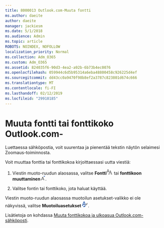```yaml
---
title: 8000013 Outlook.com-Muuta fontti
ms.author: daeite
author: daeite
manager: jackiesm
ms.date: 5/1/2018
ms.audience: Admin
ms.topic: article
ROBOTS: NOINDEX, NOFOLLOW
localization_priority: Normal
ms.collection: Adm_O365
ms.custom: Adm_O365
ms.assetid: 824035f6-90d3-4ea2-a92b-6b73b4ec0076
ms.openlocfilehash: 059944c6d5b95314a6eba48800458c926225d4ef
ms.sourcegitcommit: dd43cc0a9470f98b8ef2a3787c823801d674c666
ms.translationtype: MT
ms.contentlocale: fi-FI
ms.lasthandoff: 02/12/2019
ms.locfileid: "29910185"
---
```

# <a name="change-font-or-font-size-in-outlookcom"></a>Muuta fontti tai fonttikoko Outlook.com-

Luettaessa sähköpostia, voit suurentaa ja pienentää tekstin näytön selaimesi Zoomaus-toiminnosta.
  
Voit muuttaa fonttia tai fonttikokoa kirjoittaessasi uutta viestiä:
  
1. Viestin muoto-ruudun alaosassa, valitse **Fontti**![fontti](media/6d9372e0-cde5-49fc-a457-aafb62255163.png) tai **fonttikoon muuttaminen**![fontin koon kuvake](media/9334f617-9593-4bd0-afb1-c53308ad7591.png).
    
2. Valitse fontin tai fonttikoko, jota haluat käyttää.
    
Viestin muoto-ruudun alaosassa muotoilun asetukset-valikko ei ole näkyvissä, valitse **Muotoiluasetukset**![muotoilun asetukset-kuvaketta](media/13103798-e3ea-4069-a7a0-63f8903c8c3a.png).
  
Lisätietoja on kohdassa [Muuta fonttikokoa ja ulkoasua Outlook.com-sähköposti](https://go.microsoft.com/fwlink/p/?linkid=873130).
  

